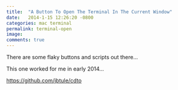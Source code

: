 ```yaml
---
title:  "A Button To Open The Terminal In The Current Window"
date:   2014-1-15 12:26:20 -0800
categories: mac terminal
permalink: terminal-open
image:
comments: true
---
```

There are some flaky buttons and scripts out there…

This one worked for me in early 2014…

<https://github.com/jbtule/cdto>